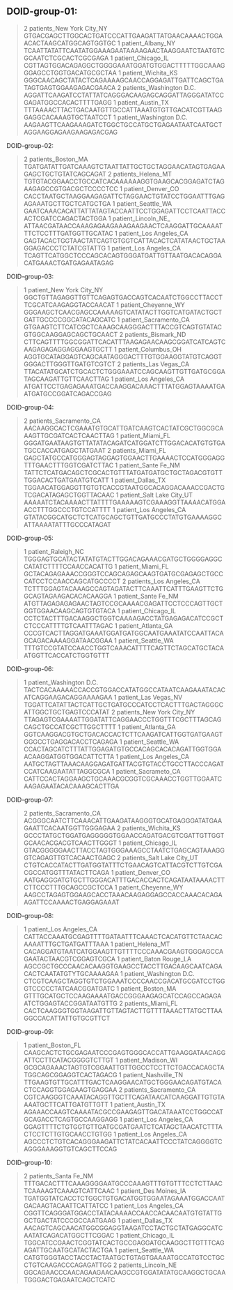 ## DOID-group-01:
> 2 patients_New York City_NY
GTGACGAGCTTGGCACTGATCCCATTGAAGATTATGAACAAAACTGGAACACTAAGCATGGCAGTGGTGC
> 1 patient_Albany_NY
TCAATTATATTCAATATGGAAAGAATAAAAGAACTAAGGAATCTAATGTCGCAATCTCGCACTCGCGAGA
> 1 patient_Chicago_IL
CGTTAGTGGACAGAGGCTGGGGAAATGGATGTGGACTTTTTGGCAAAGGGAGCCTGGTGACATGCGCTAA
> 1 patient_Wichita_KS
GGGCAACAGCTATACTCAGAAAAGCAACCAGGAGATTGATTCAGCTGATAGTGAGTGGAAGAGACGAACA
> 2 patients_Washington D.C.
AGGATTCAAGATCCTATTATCAGGGACAAGAGCAGGATTAGGGATATCCGAGATGGCCACACTTTTGAGG
> 1 patient_Austin_TX
TTTAAAACTTACTGACAATGTTGCCATTAAATGTGTTGACATCGTTAAGGAGGCACAAAGTGCTAATCCT
> 1 patient_Washington D.C.
AAGAAGTTCAAGAAAGATCTGGCTGCCATGCTGAGAATAATCAATGCTAGGAAGGAGAAGAAGAGACGAG


DOID-group-02:
> 2 patients_Boston_MA
TGATGATATTGATCAAAGTCTAATTATTGCTGCTAGGAACATAGTGAGAAGAGCTGCTGTATCAGCAGAT
> 2 patients_Helena_MT
TGTGTACGGAACCTGCCATCACAAAAAAGGTGAAGCACGGAGATCTAGAAGAGCCGTGACGCTCCCCTCC
> 1 patient_Denver_CO
CACCTAATGCTAAGGAAGAGATTCTAGGAACTGTATCCTGGAATTTGAGAGAAATGCTTGCTCATGCTGA
> 1 patient_Seattle_WA
GAATCAAACACATTATTATAGTACCAATTCCTGGAGATTCCTCAATTACCACTCGATCCAGACTACTGGA
> 1 patient_Lincoln_NE_
ATTAACGATAACCAAAGAGAAGAAAGAAGAACTCAAGGATTGCAAAATTTCTCCTTTGATGGTTGCATAC
> 1 patient_Los Angeles_CA
GAGTACACTGGTAACTATCAGTGTGGTCATTACACTCATATAACTGCTAAGGAGACCCTCTATCGTATTG
> 1 patient_Los Angeles_CA
TCAGTTCATGGCTCCCAGCACAGTGGGATGATTGTTAATGACACAGGACATGAAACTGATGAGAATAGAG


DOID-group-03:
> 1 patient_New York City_NY
GGCTGTTAGAGGTTGTTCAGAGTGACCAGTCACAATCTGGCCTTACCTTCGCATCAAGAGGTACCAACAT
> 1 patient_Cheyenne_WY
GGGAAGCTCAACGAGCCAAAAAGTCATATACTTGGTCATGATACTGCTGATTGCCCCGGCATACAGCATC
> 1 patient_Sacramento_CA
GTGAAGTCTTCATCGCTCAAAGCAAGGGACTTTACCGTCAGTGTATACGTGGCAAGGAGCAGCTGCAACT
> 2 patients_Bismark_ND
CTTCAGTTTTGGCGGATTCACATTTAAGAGAACAAGCGGATCATCAGTCAAGAGAGAGGAGGAAGTGCTT
> 1 patient_Columbus_OH
AGGTGCATAGGAGTCAGCAATAGGGACTTTGTGGAAGGTATGTCAGGTGGGACTTGGGTTGATGTCGTCT
> 2 patients_Las Vegas_CA
TTACATATGCATCTGCACTCTGGGAAATCCAGCAAGTTGTTGATGCGGATAGCAAGATTGTTCAACTTAG
> 1 patient_Los Angeles_CA
ATGATTCCTGAGAGAAATGACCAAGGACAAACTTTATGGAGTAAAATGAATGATGCCGGATCAGACCGAG

DOID-group-04:
> 2 patients_Sacramento_CA
AACAAGGCACTCGAAATGTGCATTGATCAAGTCACTATCGCTGGCGCAAAGTTGCGATCACTCAACTTAG
> 1 patient_Miami_FL
GGGATGAATAAGTGTTATATACAGATCATGGATCTTGGACACATGTGTGATGCCACCATGAGCTATGAAT
> 2 patients_Miami_FL
GAGCTATGCCATGGGAGTAGGAGTGGAACTTGAAAACTCCATGGGAGGTTTGAACTTTGGTCGATCTTAC
> 1 patient_Sante Fe_NM
TATTCTCATGACAGCTCGCACTGTTTATGATGATGCTGCTAGACGTGTTTGGACACTGATGAATGTCATT
> 1 patient_Dallas_TX
TGGAACATGGAGGTTGTGTCACCGTAATGGCACAGGACAAACCGACTGTCGACATAGAGCTGGTTACAAC
> 1 patient_Salt Lake City_UT
AAAAATCTACAAAACTTATTTTGAAAAAGTCGAAAGGTTAAAACATGGAACCTTTGGCCCTGTCCATTTT
> 1 patient_Los Angeles_CA
GTATACGGCATGCTCTCATGCAGCTGTTGATGCCCTATGTGAAAAGGCATTAAAATATTTGCCCATAGAT


DOID-group-05:
> 1 patient_Raleigh_NC
TGGGAGTGCATACTATATGTACTTGGACAGAAACGATGCTGGGGAGGCCATATCTTTTCCAACCACATTG
> 1 patient_Miami_FL
GCTACAGAGAAACCGGGTCCAGCAGAGCAAGTGATGCGAGAGCTGCCCATCCTCCAACCAGCATGCCCCT
> 2 patients_Los Angeles_CA
TCTTTGGAGTACAAAGCCAGTAGATACTTCAAATTCATTTGAAGTTCTGGCAGTAGAAGACACACAAGGA
> 1 patient_Sante Fe_NM
ATGTTAGAGAGAGAACTAGTCCGCAAAACGAGATTCCTCCCAGTTGCTGGTGGAACAAGCAGTGTGTACA
> 1 patient_Chicago_IL
CCTCTACTTTGACAAGGCTGGTCAAAAGACCTATGAGAGACATCCGCTCTCCCATTTTGTCAATTTAGAC
> 1 patient_Atlanta_GA
CCCGTCACTTAGGATGAAATGGATGATGGCAATGAAATATCCAATTACAGCAGACAAAAGGATAACGGAA
> 1 patient_Seattle_WA
TTTGTCCGTATCCAACCTGGTCAAACATTTTCAGTTCTAGCATGCTACAATGGTTCACCATCTGGTGTTT

DOID-group-06:
> 1 patient_Washington D.C.
TACTCACAAAAACCACCGTGGACCATATGGCCATAATCAAGAAATACACATCAGGAAGACAGGAAAAGAA
> 1 patient_Las Vegas_NV
TGGATTCATATTACTCATTGCTGATGCCCATCCTCACTTTGACTAGGGCATTGGCTGCTGAGTCCCATAT
> 2 patients_New York City_NY
TTAGAGTCGAAAATTGGATATTCAGGAACCCTGGTTTCGCTTTAGCAGCAGCTGCCATCGCTTGGCTTTT
> 1 patient_Atlanta_GA
GGTCAAGGACGTGCTGACACCACTCTTCAAGATCATTGGTGATGAAGTGGGCCTGAGGACACCTCAGAGA
> 1 patient_Seattle_WA
CCACTAGCATCTTTATTGGAGATGTGCCACAGCACACAGATTGGTGGAACAAGGATGGTGGACATTCTTA
> 1 patient_Los Angeles_CA
AATGCTAGTTAAACAAGGAGATGATTACGTGTACCTGCCTTACCCAGATCCATCAAGAATATTAGGCGCA
> 1 patient_Sacrameto_CA
CATTCCACTAGGAAGCTGCAAACGCGGTCGCAAACCTGGTTGGAATCAAGAGAATACACAAAGCACTTGA

DOID-group-07:
> 2 patients_Sacramento_CA
ACGGGCAATCTTCAAACATTGAAGATAAGGGTGCATGAGGGATATGAAGAATTCACAATGGTTGGGAGAA
> 2 patients_Wichita_KS
GCCCTATGCTGGATGAGGGGGTGGAACCAGATGACGTCGATTGTTGGTGCAACACGACGTCAACTTGGGT
> 1 patient_Chicago_IL
GTACGGGGGAACTTACCTAGTGGGAAAGCCTAATCTGAGCAGTAAAGGGTCAGAGTTGTCACAACTGAGC
> 2 patients_Salt Lake City_UT
CTGTCACCATACTTGATGGTATTTCTGAACAGTCATTACGTCTTGTCGACGCCATGGTTTATACTTCAGA
> 1 patient_Denver_CO
AATGAGGGATGTGCTTGGGACATTTGACACCACTCAGATAATAAAACTTCTTCCCTTTGCAGCCGCTCCA
> 1 patient_Cheyenne_WY
AAGCCTAGAGTGGAAGCACCTAAACAAGAGGAGCCACCAAACACAGAAGATTCCAAAACTGAGGAGAAAT

DOID-group-08:
> 1 patient_Los Angeles_CA
CATTACCAAATGCGAGTTTTGATAATTTCAAACTCACATGTTCTAACACAAAATTTGCTGATGATTTAAA
> 1 patient_Helena_MT
CACAGGATGTAATCATGGAAGTTGTTTTCCCAAACGAAGTGGGAGCCAGAATACTAACGTCGGAGTCGCA
> 1 patient_Baton Rouge_LA
AGCCGCTGCCCAACACAAGGTGAAGCCTACCTTGACAAGCAATCAGACACTCAATATGTYTGCAAAAGAA
> 1 patient_Washington D.C.
CTCGTCAAGCTAGGTGTCTGGAAATCCCCAACCGACATGCGATCCTGGGTCCCCCTATCAACGGATGATC
> 1 patient_Boston_MA
GTTTGCATGCTCCAAGAAAATGACCGGGAAGAGCATCCAGCCAGAGAATCTGGAGTACCGGATAATGTTG
> 2 patients_Miami_FL
CACTCAAGGGTGGTAAGATTGTTAGTACTTGTTTTAAACTTATGCTTAAGGCCACATTATTGTGCGTTCT

DOID-group-09:
> 1 patient_Boston_FL
CAAGCACTCTGCGAGAATCCCGAGTGGGCACCATTGAAGGATAACAGGATTCCTTCATACGGGGTCTTGT
> 1 patient_Madison_WI
GCGCAGAAACTAGTGTCGGAATTGTTGGCCTCCTTCTGACCACAGCTATGGCAGCGGAGGTCACTAGACG
> 1 patient_Nashville_TN
TTGAAGTGTTGCATTTGACTCAAGGAACATGCTGGGAACAGATGTACACTCCAGGTGGAGAAGTGAGGAA
> 2 patients_Sacramento_CA
CGTCAAGGGTCAAATACAGGTTGCTTCAGATAACATCAAGGATTGTGTAAAATGCTTCATTGATGTTGTT
> 1 patient_Austin_TX
AGAAACCAAGTCAAAATACGCCGAAGAGTTGACATAAATCCTGGCCATGCAGACCTCAGTGCCAAGGAGG
> 1 patient_Los Angeles_CA
GGAGTTTTCTGTGGTGTTGATGCGATGAATCTCATAGCTAACATCTTTACTCCTCTTGTGCAACCTGTGG
> 1 patient_Los Angeles_CA
AGCCCTCTGTCACAGGGAAGATTCTATCACAATTCCCTATCAGGGGTCAGGGAAAGGTGTCAGCTTCCAG


DOID-group-10:
> 2 patients_Santa Fe_NM
TTTGACACTTTCAAAGGGGAATGCCCAAAGTTTGTGTTTCCTCTTAACTCAAAAGTCAAAGTCATTCAAC
> 1 patient_Des Moines_IA
TGATGGTATCACCTCTGGCTGTGACATGGTGGAATAGAAATGGACCAATGACAAGTACAATTCATTATCC
> 1 patient_Los Angeles_CA
CGGTTCAGGGATGGACCTATACAAAACCAACCACAACAATGTGTATTGGCTGACTATCCCGCCAATGAAG
> 1 patient_Dallas_TX
AACAGTCAGCAACATGGCGGAGGTAAGATCCTACTGCTATGAGGCATCAATATCAGACATGGCTTCGGAC
> 1 patient_Chicago_IL
TGGCATCCGAACTCGGTATCACTGCCGAGGATGCAAGGCTTGTTTCAGAGATTGCAATGCATACTACTGA
> 1 patient_Seattle_WA
CATGTGGGTACCTACCTACTAATGCTGTAGTGAAAATGCCATGTCCTGCCTGTCAAGACCCAGAGATTGG
> 2 patients_Lincoln_NE
GGCAGAACCCAACAGAAGAACAAGCCGTGGATATATGCAAGGCTGCAATGGGACTGAGAATCAGCTCATC




